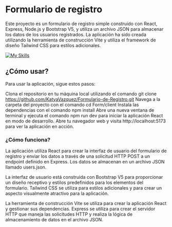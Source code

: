 # Formulario de registro
Este proyecto es un formulario de registro simple construido con React, Express, Node.js y Bootstrap V5, y utiliza un archivo JSON para almacenar los datos de los usuarios registrados. La aplicación ha sido creada utilizando la herramienta de construcción Vite y utiliza el framework de diseño Tailwind CSS para estilos adicionales.

[![My Skills](https://skillicons.dev/icons?i=css,js,react,bootstrap,express,nodejs,tailwind,vscode,github)](https://skillicons.dev)
## ¿Cómo usar?
Para usar la aplicación, sigue estos pasos:

Clona el repositorio en tu máquina local utilizando el comando git clone https://github.com/KatyaVazquez/Formulario-de-Registro.git
Navega a la carpeta del proyecto con el comando cd Form/client
Instala las dependencias con el comando npm install
Abre una nueva ventana de terminal y ejecuta el comando npm run dev para iniciar la aplicación React en modo de desarrollo.
Abre tu navegador web y visita http://localhost:5173 para ver la aplicación en acción.
### ¿Cómo funciona?
La aplicación utiliza React para crear la interfaz de usuario del formulario de registro y enviar los datos a través de una solicitud HTTP POST a un endpoint definido en Express. Los datos se almacenan en un archivo JSON llamado users.json.

La interfaz de usuario está construida con Bootstrap V5 para proporcionar un diseño receptivo y estilos predefinidos para los elementos del formulario. Tailwind CSS se utiliza para estilos adicionales y para crear un aspecto visualmente atractivo para la aplicación.

La herramienta de construcción Vite se utiliza para crear la aplicación React y gestionar sus dependencias. Express se utiliza para crear el servidor HTTP que maneja las solicitudes HTTP y realiza la lógica de almacenamiento de datos en el archivo JSON.
